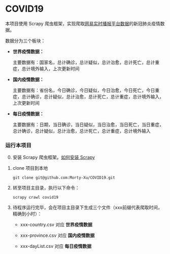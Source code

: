 # COVID19

本项目使用 Scrapy 爬虫框架，实现爬取[网易实时播报平台数据](https://wp.m.163.com/163/page/news/virus_report/index.html?_nw_=1&_anw_=1)的新冠肺炎疫情数据。

数据分为三个板块：

- **世界疫情数据：**

  主要数据有：国家名，总计确诊，总计疑似，总计治愈，总计死亡，总计重症，总计境外输入，上次更新时间

- **国内疫情数据：**

  主要数据有：省份名，今日确诊，今日疑似，今日治愈，今日死亡，今日重症，总计确诊，总计疑似，总计治愈，总计死亡，总计重症，总计境外输入，上次更新时间

- **每日疫情数据：**

  主要数据有：日期，当日确诊，当日疑似，当日治愈，当日死亡，当日重症，总计确诊，总计疑似，总计治愈，总计死亡，总计重症，总计境外输入



### 运行本项目

0. 安装 Scrapy 爬虫框架。[如何安装 Scrapy](https://scrapy-chs.readthedocs.io/zh_CN/latest/intro/install.html)

1. clone 项目到本地

   `git clone git@github.com:Morty-Xu/COVID19.git`

2. 转至项目主目录，执行以下命令：

   `scrapy crawl covid19`

3. 待程序运行完毕，会在项目主目录下生成三个文件（xxx前缀代表爬取时间，精确到小时）：

   - xxx-country.csv  对应 **世界疫情数据**

   - xxx-province.csv 对应 **国内疫情数据**

   - xxx-dayList.csv 对应 **每日疫情数据**

     
